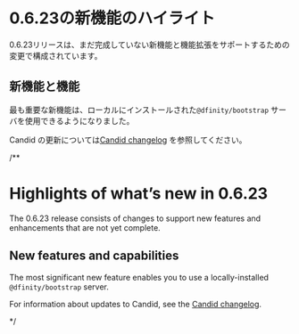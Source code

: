 # 0.6.23の新機能のハイライト

0.6.23リリースは、まだ完成していない新機能と機能拡張をサポートするための変更で構成されています。

## 新機能と機能

最も重要な新機能は、ローカルにインストールされた`@dfinity/bootstrap` サーバを使用できるようになりました。

Candid の更新については[Candid changelog](https://github.com/dfinity/candid/blob/master/Changelog.md) を参照してください。

/**
# Highlights of what’s new in 0.6.23

The 0.6.23 release consists of changes to support new features and enhancements that are not yet complete.

## New features and capabilities

The most significant new feature enables you to use a locally-installed `@dfinity/bootstrap` server.

For information about updates to Candid, see the [Candid changelog](https://github.com/dfinity/candid/blob/master/Changelog.md).

*/